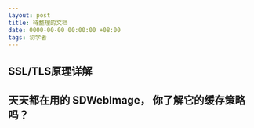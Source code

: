 ```yaml
---
layout: post
title: 待整理的文档
date: 0000-00-00 00:00:00 +08:00
tags: 初学者
---
```


## SSL/TLS原理详解
[Link_1]: https://segmentfault.com/a/1190000002554673 "SSL/TLS原理"
[Link_2]: https://segmentfault.com/a/1190000002568019 "OpenSSL/SSL数字证书概念贴"
[Link_3]: http://www.ruanyifeng.com/blog/2014/02/ssl_tls.html "阮一峰-SSL/TLS运行机制概述"

## 天天都在用的 SDWebImage， 你了解它的缓存策略吗？
[Link_4]: https://swiftcafe.io/2017/02/19/sdimage-cache/ "SDWebImage缓存策略"